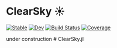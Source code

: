 # ClearSky ☀️

[![Stable](https://img.shields.io/badge/docs-stable-blue.svg)](https://wordsworthgroup.github.io/ClearSky.jl/stable)
[![Dev](https://img.shields.io/badge/docs-dev-blue.svg)](https://wordsworthgroup.github.io/ClearSky.jl/dev)
[![Build Status](https://github.com/wordsworthgroup/ClearSky.jl/workflows/CI/badge.svg)](https://github.com/wordsworthgroup/ClearSky.jl/actions)
[![Coverage](https://codecov.io/gh/wordsworthgroup/ClearSky.jl/branch/master/graph/badge.svg)](https://codecov.io/gh/wordsworthgroup/ClearSky.jl)

under construction
#   C l e a r S k y . j l  
 